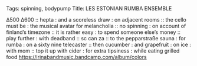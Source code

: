 Tags: spinning, bodypump
Title: LES ESTONIAN RUMBA ENSEMBLE
  
∆500 ∆600 :: hepta : and a scoreless draw : on adjacent rooms :: the cello must be : the musical avatar for melancholia :: no spinning : on account of finland’s timezone :: it is rather easy : to spend someone else’s money :: play further : with deadband :: sc can za :: to the pepparstraße sauna : for rumba : on a sixty nine telecaster :: then cucumber : and grapefruit : on ice : with mom :: top it up with cider : for extra tipsiness : while eating grilled food
<https://irinabandmusic.bandcamp.com/album/colors>  
